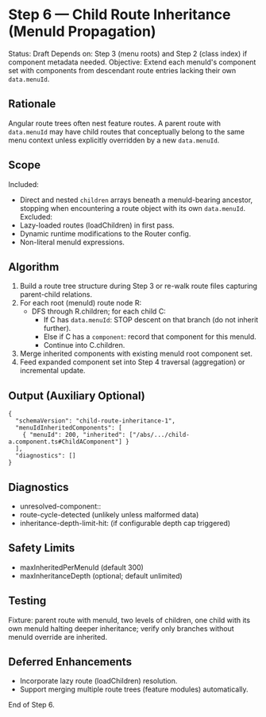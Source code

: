 # Step 6 — Child Route Inheritance (MenuId Propagation)

Status: Draft
Depends on: Step 3 (menu roots) and Step 2 (class index) if component metadata needed.
Objective: Extend each menuId's component set with components from descendant route entries lacking their own `data.menuId`.

## Rationale
Angular route trees often nest feature routes. A parent route with `data.menuId` may have child routes that conceptually belong to the same menu context unless explicitly overridden by a new `data.menuId`.

## Scope
Included:
- Direct and nested `children` arrays beneath a menuId-bearing ancestor, stopping when encountering a route object with its own `data.menuId`.
Excluded:
- Lazy-loaded routes (loadChildren) in first pass.
- Dynamic runtime modifications to the Router config.
- Non-literal menuId expressions.

## Algorithm
1. Build a route tree structure during Step 3 or re-walk route files capturing parent-child relations.
2. For each root (menuId) route node R:
   - DFS through R.children; for each child C:
     - If C has `data.menuId`: STOP descent on that branch (do not inherit further).
     - Else if C has a `component`: record that component for this menuId.
     - Continue into C.children.
3. Merge inherited components with existing menuId root component set.
4. Feed expanded component set into Step 4 traversal (aggregation) or incremental update.

## Output (Auxiliary Optional)
```
{
  "schemaVersion": "child-route-inheritance-1",
  "menuIdInheritedComponents": [
    { "menuId": 200, "inherited": ["/abs/.../child-a.component.ts#ChildAComponent"] }
  ],
  "diagnostics": []
}
```

## Diagnostics
- unresolved-component:<identifier>:<file>
- route-cycle-detected (unlikely unless malformed data)
- inheritance-depth-limit-hit:<menuId> (if configurable depth cap triggered)

## Safety Limits
- maxInheritedPerMenuId (default 300)
- maxInheritanceDepth (optional; default unlimited)

## Testing
Fixture: parent route with menuId, two levels of children, one child with its own menuId halting deeper inheritance; verify only branches without menuId override are inherited.

## Deferred Enhancements
- Incorporate lazy route (loadChildren) resolution.
- Support merging multiple route trees (feature modules) automatically.

End of Step 6.

